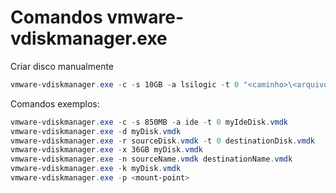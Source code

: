 # Comandos vmware-vdiskmanager.exe

Criar disco manualmente
```powershell
vmware-vdiskmanager.exe -c -s 10GB -a lsilogic -t 0 "<caminho>\<arquivo></arquivo>.vmdk"
```

Comandos exemplos:
```powershell
vmware-vdiskmanager.exe -c -s 850MB -a ide -t 0 myIdeDisk.vmdk
vmware-vdiskmanager.exe -d myDisk.vmdk
vmware-vdiskmanager.exe -r sourceDisk.vmdk -t 0 destinationDisk.vmdk
vmware-vdiskmanager.exe -x 36GB myDisk.vmdk
vmware-vdiskmanager.exe -n sourceName.vmdk destinationName.vmdk
vmware-vdiskmanager.exe -k myDisk.vmdk
vmware-vdiskmanager.exe -p <mount-point>
```